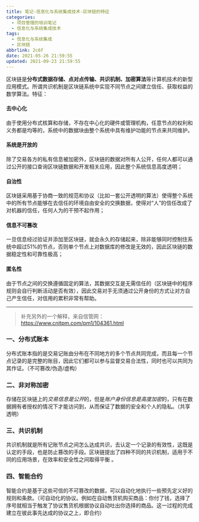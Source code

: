 ```yaml
---
title: 笔记-信息化与系统集成技术-区块链的特征
categories:
  - 项目管理的培训笔记
  - 信息化与系统集成技术
tags:
  - 信息化与系统集成
  - 区块链
abbrlink: 2c6f
date: 2021-05-26 21:59:55
updated: 2021-09-23 21:59:55
---
```


区块链是**分布式数据存储、点对点传输、共识机制、加密算法**等计算机技术的新型应用模式。<!-- more -->所谓共识机制是区块链系统中实现不同节点之间建立信任、获取权益的数学算法。特征：

#### 去中心化

由于使用分布式核算和存储，不存在中心化的硬件或管理机构，任意节点的权利和义务都是均等的，系统中的数据块由整个系统中具有维护功能的节点来共同维护。

#### 系统是开放的

除了交易各方的私有信息被加密外，区块链的数据对所有人公开，任何人都可以通过公开的接口查询区块链数据和开发相关应用，因此整个系统信息高度透明；

#### 自治性

区块链采用基于协商一致的规范和协议（比如一套公开透明的算法）使得整个系统中的所有节点能够在去信任的环境自由安全的交换数据，使得对“人”的信任改成了对机器的信任，任何人为的干预不起作用；

#### 信息不可篡改

一旦信息经过验证并添加至区块链，就会永久的存储起来，除非能够同时控制住系统中超过51%的节点，否则单个节点上对数据库的修改是无效的，因此区块链的数据稳定性和可靠性极高；

#### 匿名性

由于节点之间的交换遵循固定的算法，其数据交互是无需信任的（区块链中的程序规则会自行判断活动是否有效），因此交易对手无须通过公开身份的方式让对方自己产生信任，对信用的累积非常有帮助。

---

> 补充另外的一个解释，来自信管网：<https://www.cnitpm.com/pm1/104361.html>

### 一、分布式账本

分布式账本指的是交易记账由分布在不同地方的多个节点共同完成，而且每一个节点记录的是完整的账目，因此它们都可以参与监督交易合法性，同时也可以共同为其作证。（不可篡改/伪造/虚构）

### 二、非对称加密

存储在区块链上的*交易信息是公开*的，但是*账户身份信息是高度加密*的，只有在数据拥有者授权的情况下才能访问到，从而保证了数据的安全和个人的隐私。（共享透明）

### 三、共识机制

共识机制就是所有记账节点之间怎么达成共识，去认定一个记录的有效性，这既是认定的手段，也是防止篡改的手段。区块链提出了四种不同的共识机制，适用于不同的应用场景，在效率和安全性之间取得平衡 。

### 四、智能合约

智能合约是基于这些可信的不可篡改的数据，可以自动化地执行一些预先定义好的规则和条款。（可自动化的协议。例如在自动售货机购买商品：你付了钱，选择了序号就相当于触发了协议售货机根据协议自动吐出你选择的商品。这一过程的完成建立在彼此事先达成的协议之上，即合约）
